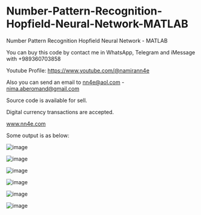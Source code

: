 # Number-Pattern-Recognition-Hopfield-Neural-Network-MATLAB
Number Pattern Recognition Hopfield Neural Network - MATLAB

You can buy this code by contact me in WhatsApp, Telegram and iMessage with +989360703858

Youtube Profile: https://www.youtube.com/@namirann4e

Also you can send an email to nn4e@aol.com - nima.aberomand@gmail.com

Source code is available for sell.

Digital currency transactions are accepted.

www.nn4e.com

Some output is as below:

![image](https://github.com/user-attachments/assets/d693aacf-1dca-474e-b2ee-bfe158b8be31)

![image](https://github.com/user-attachments/assets/667b2b1b-736d-40f1-ab53-53daa6beb4d5)

![image](https://github.com/user-attachments/assets/5a66c3d6-2eff-492c-8e63-94931dba5184)

![image](https://github.com/user-attachments/assets/f3d28a59-f10b-41a5-8c7a-718e83eed0bd)

![image](https://github.com/user-attachments/assets/42580a35-cbb3-4369-853b-aa9bb5adb5bb)

![image](https://github.com/user-attachments/assets/f802d718-8cfa-4599-a2ed-d7ce6dfe6734)

